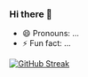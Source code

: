 ### Hi there 👋

<!--
**EidHachem/EidHachem** is a ✨ _special_ ✨ repository because its `README.md` (this file) appears on your GitHub profile.

Here are some ideas to get you started:

- 🔭 I’m currently working on some basic Javascript projects
- 🌱 I’m currently learning front-end technologies
- 👯 I’m looking to collaborate on Microverse projects
- 🤔 I’m looking for help with ways to improve my code
- 💬 Ask me about my learning path
- 📫 How to reach me: via email[eidhachem1@gmail.com]
-->
- 😄 Pronouns: ...
- ⚡ Fun fact: ...


[![GitHub Streak](https://github-readme-streak-stats.herokuapp.com?user=EidHachem&theme=algolia&date_format=M%20j%5B%2C%20Y%5D)](https://git.io/streak-stats)


